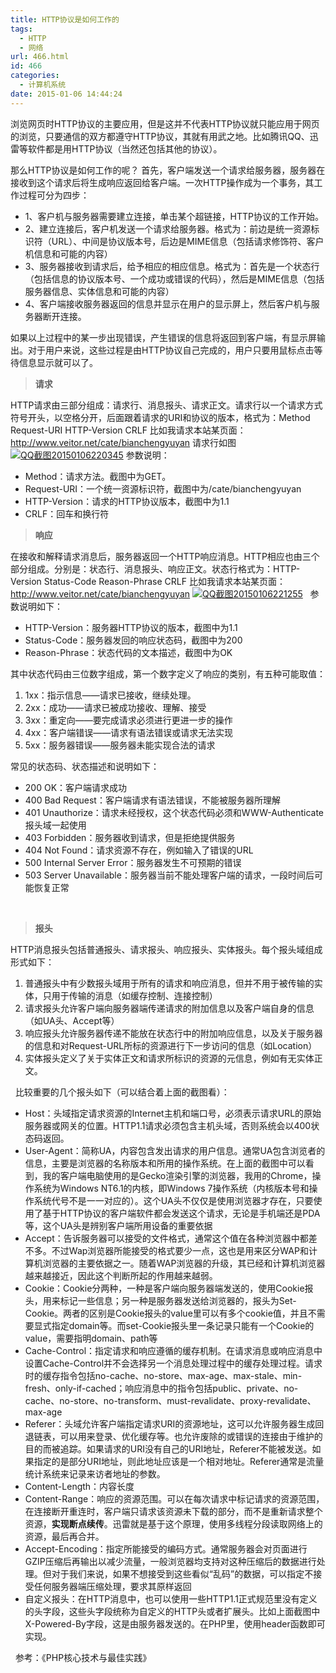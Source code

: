 ```yaml
---
title: HTTP协议是如何工作的
tags:
  - HTTP
  - 网络
url: 466.html
id: 466
categories:
  - 计算机系统
date: 2015-01-06 14:44:24
---
```


浏览网页时HTTP协议的主要应用，但是这并不代表HTTP协议就只能应用于网页的浏览，只要通信的双方都遵守HTTP协议，其就有用武之地。比如腾讯QQ、迅雷等软件都是用HTTP协议（当然还包括其他的协议）。 

那么HTTP协议是如何工作的呢？ 首先，客户端发送一个请求给服务器，服务器在接收到这个请求后将生成响应返回给客户端。一次HTTP操作成为一个事务，其工作过程可分为四步： 

- 1、客户机与服务器需要建立连接，单击某个超链接，HTTP协议的工作开始。 
- 2、建立连接后，客户机发送一个请求给服务器。格式为：前边是统一资源标识符（URL）、中间是协议版本号，后边是MIME信息（包括请求修饰符、客户机信息和可能的内容）
- 3、服务器接收到请求后，给予相应的相应信息。格式为：首先是一个状态行（包括信息的协议版本号、一个成功或错误的代码），然后是MIME信息（包括服务器信息、实体信息和可能的内容） 
- 4、客户端接收服务器返回的信息并显示在用户的显示屏上，然后客户机与服务器断开连接。 
  
如果以上过程中的某一步出现错误，产生错误的信息将返回到客户端，有显示屏输出。对于用户来说，这些过程是由HTTP协议自己完成的，用户只要用鼠标点击等待信息显示就可以了。

<!-- more -->

> **请求**

HTTP请求由三部分组成：请求行、消息报头、请求正文。请求行以一个请求方式符号开头，以空格分开，后面跟着请求的URI和协议的版本，格式为：Method Request-URI HTTP-Version CRLF  比如我请求本站某页面：http://www.veitor.net/cate/bianchengyuyan 请求行如图 [![QQ截图20150106220345](http://storage.veitor.net/uploads/2015/01/QQ截图20150106220345.jpg)](http://storage.veitor.net/uploads/2015/01/QQ截图20150106220345.jpg) 参数说明：

*   Method：请求方法。截图中为GET。
*   Request-URI：一个统一资源标识符，截图中为/cate/bianchengyuyan
*   HTTP-Version：请求的HTTP协议版本，截图中为1.1
*   CRLF：回车和换行符

> **响应**

在接收和解释请求消息后，服务器返回一个HTTP响应消息。HTTP相应也由三个部分组成。分别是：状态行、消息报头、响应正文。状态行格式为：HTTP-Version Status-Code Reason-Phrase CRLF 比如我请求本站某页面：http://www.veitor.net/cate/bianchengyuyan [![QQ截图20150106221255](http://storage.veitor.net/uploads/2015/01/QQ截图20150106221255.jpg)](http://storage.veitor.net/uploads/2015/01/QQ截图20150106221255.jpg)   参数说明如下：

*   HTTP-Version：服务器HTTP协议的版本，截图中为1.1
*   Status-Code：服务器发回的响应状态码，截图中为200
*   Reason-Phrase：状态代码的文本描述，截图中为OK

其中状态代码由三位数字组成，第一个数字定义了响应的类别，有五种可能取值：

1.  1xx：指示信息——请求已接收，继续处理。
2.  2xx：成功——请求已被成功接收、理解、接受
3.  3xx：重定向——要完成请求必须进行更进一步的操作
4.  4xx：客户端错误——请求有语法错误或请求无法实现
5.  5xx：服务器错误——服务器未能实现合法的请求

常见的状态码、状态描述和说明如下：

*   200 OK：客户端请求成功
*   400 Bad Request：客户端请求有语法错误，不能被服务器所理解
*   401 Unauthorize：请求未经授权，这个状态代码必须和WWW-Authenticate报头域一起使用
*   403 Forbidden：服务器收到请求，但是拒绝提供服务
*   404 Not Found：请求资源不存在，例如输入了错误的URL
*   500 Internal Server Error：服务器发生不可预期的错误
*   503 Server Unavailable：服务器当前不能处理客户端的请求，一段时间后可能恢复正常

 

> **报头**

HTTP消息报头包括普通报头、请求报头、响应报头、实体报头。每个报头域组成形式如下：

1.  普通报头中有少数报头域用于所有的请求和响应消息，但并不用于被传输的实体，只用于传输的消息（如缓存控制、连接控制）
2.  请求报头允许客户端向服务器端传递请求的附加信息以及客户端自身的信息（如UA头、Accept等）
3.  响应报头允许服务器传递不能放在状态行中的附加响应信息，以及关于服务器的信息和对Request-URL所标的资源进行下一步访问的信息（如Location）
4.  实体报头定义了关于实体正文和请求所标识的资源的元信息，例如有无实体正文。

  比较重要的几个报头如下（可以结合着上面的截图看）：

*   Host：头域指定请求资源的Internet主机和端口号，必须表示请求URL的原始服务器或网关的位置。HTTP1.1请求必须包含主机头域，否则系统会以400状态码返回。
*   User-Agent：简称UA，内容包含发出请求的用户信息。通常UA包含浏览者的信息，主要是浏览器的名称版本和所用的操作系统。在上面的截图中可以看到，我的客户端电脑使用的是Gecko渲染引擎的浏览器，我用的Chrome，操作系统为Windows NT6.1的内核，即Windows 7操作系统（内核版本号和操作系统代号不是一一对应的）。这个UA头不仅仅是使用浏览器才存在，只要使用了基于HTTP协议的客户端软件都会发送这个请求，无论是手机端还是PDA等，这个UA头是辨别客户端所用设备的重要依据
*   Accept：告诉服务器可以接受的文件格式，通常这个值在各种浏览器中都差不多。不过Wap浏览器所能接受的格式要少一点，这也是用来区分WAP和计算机浏览器的主要依据之一。随着WAP浏览器的升级，其已经和计算机浏览器越来越接近，因此这个判断所起的作用越来越弱。
*   Cookie：Cookie分两种，一种是客户端向服务器端发送的，使用Cookie报头，用来标记一些信息；另一种是服务器发送给浏览器的，报头为Set-Cookie。两者的区别是Cookie报头的value里可以有多个cookie值，并且不需要显式指定domain等。而set-Cookie报头里一条记录只能有一个Cookie的value，需要指明domain、path等
*   Cache-Control：指定请求和响应遵循的缓存机制。在请求消息或响应消息中设置Cache-Control并不会选择另一个消息处理过程中的缓存处理过程。请求时的缓存指令包括no-cache、no-store、max-age、max-stale、min-fresh、only-if-cached；响应消息中的指令包括public、private、no-cache、no-store、no-transform、must-revalidate、proxy-revalidate、max-age
*   Referer：头域允许客户端指定请求URI的资源地址，这可以允许服务器生成回退链表，可以用来登录、优化缓存等。也允许废除的或错误的连接由于维护的目的而被追踪。如果请求的URI没有自己的URI地址，Referer不能被发送。如果指定的是部分URI地址，则此地址应该是一个相对地址。Referer通常是流量统计系统来记录来访者地址的参数。
*   Content-Length：内容长度
*   Content-Range：响应的资源范围。可以在每次请求中标记请求的资源范围，在连接断开重连时，客户端只请求该资源未下载的部分，而不是重新请求整个资源，**实现断点续传**。迅雷就是基于这个原理，使用多线程分段读取网络上的资源，最后再合并。
*   Accept-Encoding：指定所能接受的编码方式。通常服务器会对页面进行GZIP压缩后再输出以减少流量，一般浏览器均支持对这种压缩后的数据进行处理。但对于我们来说，如果不想接受到这些看似“乱码”的数据，可以指定不接受任何服务器端压缩处理，要求其原样返回
*   自定义报头：在HTTP消息中，也可以使用一些HTTP1.1正式规范里没有定义的头字段，这些头字段统称为自定义的HTTP头或者扩展头。比如上面截图中X-Powered-By字段，这是由服务器发送的。在PHP里，使用header函数即可实现。

  参考：《PHP核心技术与最佳实践》